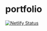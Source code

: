 # portfolio

[![Netlify Status](https://api.netlify.com/api/v1/badges/1a45cb7c-a833-42eb-b92e-fd8ef012dd43/deploy-status)](https://app.netlify.com/sites/bahdahdev/deploys)
